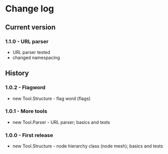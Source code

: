 # Change log
## Current version
### 1.1.0 - URL parser
- URL parser tested
- changed namespacing

## History
### 1.0.2 - Flagword
- new Tool.Structure - flag word (flags)

### 1.0.1 - More tools
- new Tool.Parser - URL parser; basics and tests

### 1.0.0 - First release
- new Tool.Structure - node hierarchy class (node mesh); basics and tests